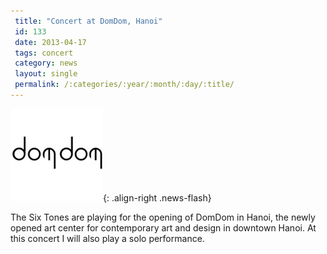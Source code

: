 ```yaml
---
 title: "Concert at DomDom, Hanoi"
 id: 133
 date: 2013-04-17
 tags: concert
 category: news
 layout: single
 permalink: /:categories/:year/:month/:day/:title/
---
```

![image-right](/assets/images/news/domdom.png){: .align-right .news-flash}

The Six Tones are playing for the opening of DomDom in Hanoi, the newly opened art center for contemporary art and design in downtown Hanoi. At this concert I will also play a solo performance. 

